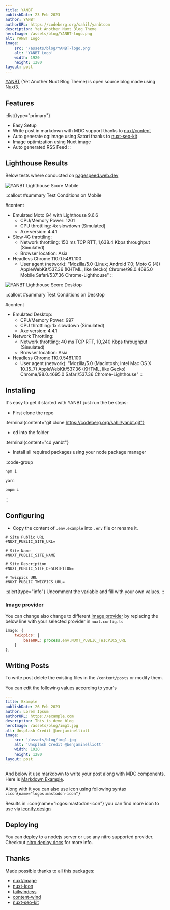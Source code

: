 ```yaml
---
title: YANBT
publishDate: 23 Feb 2023
author: YANBT
authorURL: https://codeberg.org/sahil/yanbtcom
description: Yet Another Nuxt Blog Theme
heroImage: /assets/blog/YANBT-logo.png
alt: YANBT Logo
image:
    src: '/assets/blog/YANBT-logo.png'
    alt: 'YANBT Logo'
    width: 1920
    height: 1280
layout: post
---
```


[YANBT](https://yanbt.netlify.app) (Yet Another Nuxt Blog Theme) is open source blog made using Nuxt3.

## Features

::list{type="primary"}
- Easy Setup
- Write post in markdown with MDC support thanks to [nuxt/content](https://github.com/nuxt/content)
- Auto generate og:image using Satori thanks to [nuxt-seo-kit](https://github.com/harlan-zw/nuxt-seo-kit)
- Image optimization using Nuxt image
- Auto generated RSS Feed
::

## Lighthouse Results

Below tests where conducted on [pagespeed.web.dev](https://pagespeed.web.dev)

![YANBT Lighthouse Score Mobile](/assets/blog/YANBT-Lighthouse-Score-Mobile.png "YANBT Lighthouse Score Mobile")
 
::callout
#summary
Test Conditions on Mobile

#content
- Emulated Moto G4 with Lighthouse 9.6.6
    - CPU/Memory Power: 1201
    - CPU throttling: 4x slowdown (Simulated)
    - Axe version: 4.4.1
- Slow 4G throttling:
    - Network throttling: 150 ms TCP RTT, 1,638.4 Kbps throughput (Simulated)
    - Browser location: Asia
- Headless Chrome 110.0.5481.100
    - User agent (network): "Mozilla/5.0 (Linux; Android 7.0; Moto G (4)) AppleWebKit/537.36 (KHTML, like Gecko) Chrome/98.0.4695.0 Mobile Safari/537.36 Chrome-Lighthouse"
::

![YANBT Lighthouse Score Desktop](/assets/blog/YANBT-Lighthouse-Score-Desktop.png "YANBT Lighthouse Score Desktop")

::callout
#summary
Test Conditions on Desktop

#content
- Emulated Desktop:
    - CPU/Memory Power: 997
    - CPU throttling: 1x slowdown (Simulated)
    - Axe version: 4.4.1
- Network Throttling:
    - Network throttling: 40 ms TCP RTT, 10,240 Kbps throughput (Simulated)
    - Browser location: Asia
- Headless Chrome 110.0.5481.100
    - User agent (network): "Mozilla/5.0 (Macintosh; Intel Mac OS X 10_15_7) AppleWebKit/537.36 (KHTML, like Gecko) Chrome/98.0.4695.0 Safari/537.36 Chrome-Lighthouse"
::

## Installing

It's easy to get it started with YANBT just run the be steps:

- First clone the repo

:terminal{content="git clone https://codeberg.org/sahil/yanbt.git"}

- cd into the folder

:terminal{content="cd yanbt"}

- Install all required packages using your node package manager

::code-group
  ```bash [NPM]
  npm i
  ```
  ```bash [Yarn]
  yarn
  ```
  ```bash [PNPM]
  pnpm i
  ```
::

## Configuring

- Copy the content of `.env.example` into `.env` file or rename it.

```env
# Site Public URL
#NUXT_PUBLIC_SITE_URL=

# Site Name
#NUXT_PUBLIC_SITE_NAME

# Site Description
#NUXT_PUBLIC_SITE_DESCRIPTION=

# Twicpics URL
#NUXT_PUBLIC_TWICPICS_URL=
```

::alert{type="info"}
Uncomment the variable and fill with your own values.
::

### Image provider

You can change also change to different [image provider](https://v1.image.nuxtjs.org/providers/introduction) by replacing the below line with your selected provider in `nuxt.config.ts`

```js
image: {
    twicpics: { 
        baseURL: process.env.NUXT_PUBLIC_TWICPICS_URL 
    } 
},
```

## Writing Posts

To write post delete the existing files in the `/content/posts` or modify them.

You can edit the following values according to your's

```yaml
---
title: Example
publishDate: 26 Feb 2023
author: Lorem Ipsum
authorURL: https://example.com
description: This is demo blog
heroImage: /assets/blog/img1.jpg
alt: Unsplash Credit @benjaminelliott
image:
    src: '/assets/blog/img1.jpg'
    alt: 'Unsplash Credit @benjaminelliott'
    width: 1920
    height: 1280
layout: post
---
```

And below it use markdown to write your post along with MDC components. Here is [Markdown Example](/posts/demo).

Along with it you can also use icon using following syntax `:icon{name="logos:mastodon-icon"}` 

Results in :icon{name="logos:mastodon-icon"} you can find more icon to use via [iconify.design](https://iconify.design)

## Deploying

You can deploy to a nodejs server or use any nitro supported provider. Checkout [nitro deploy docs](https://nitro.unjs.io/deploy) for more info.

## Thanks

Made possible thanks to all this packages:

- [nuxt/image](https://github.com/nuxt/image)
- [nuxt-icon](https://github.com/nuxt-modules/icon)
- [tailwindcss](https://github.com/tailwindlabs/tailwindcss)
- [content-wind](https://github.com/Atinux/content-wind)
- [nuxt-seo-kit](https://github.com/harlan-zw/nuxt-seo-kit)
